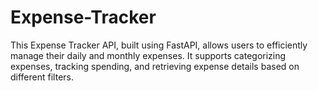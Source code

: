 # Expense-Tracker
This Expense Tracker API, built using FastAPI, allows users to efficiently manage their daily and monthly expenses. It supports categorizing expenses, tracking spending, and retrieving expense details based on different filters.
